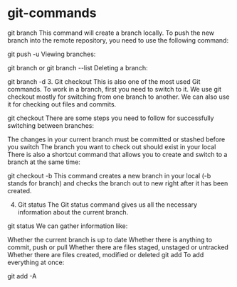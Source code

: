 # git-commands
git branch <branch-name>
  This command will create a branch locally. To push the new branch into the remote repository, you need to use the following command:

git push -u <remote> <branch-name>
Viewing branches:

git branch or git branch --list
Deleting a branch:

git branch -d <branch-name>
3. Git checkout
This is also one of the most used Git commands. To work in a branch, first you need to switch to it. We use git checkout mostly for switching from one branch to another. We can also use it for checking out files and commits.

git checkout <name-of-your-branch>
There are some steps you need to follow for successfully switching between branches:

The changes in your current branch must be committed or stashed before you switch
The branch you want to check out should exist in your local
There is also a shortcut command that allows you to create and switch to a branch at the same time:

git checkout -b <name-of-your-branch>
This command creates a new branch in your local (-b stands for branch) and checks the branch out to new right after it has been created.

4. Git status
The Git status command gives us all the necessary information about the current branch. 

git status
We can gather information like:

Whether the current branch is up to date
Whether there is anything to commit, push or pull
Whether there are files staged, unstaged or untracked
Whether there are files created, modified or deleted
git add <file>
To add everything at once:

git add -A
